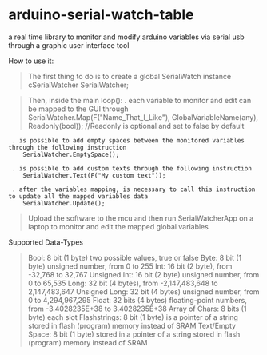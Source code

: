 # arduino-serial-watch-table
a real time library to monitor and modify arduino variables via serial usb through a graphic user interface tool

How to use it:

  > The first thing to do is to create a global SerialWatch instance 
      cSerialWatcher SerialWatcher;

  > Then, inside the main loop():
     . each variable to monitor and edit can be mapped to the GUI through
        SerialWatcher.Map(F("Name_That_I_Like"), GlobalVariableName(any), Readonly(bool)); //Readonly is optional and set to false by default

     . is possible to add empty spaces between the monitored variables through the following instruction
        SerialWatcher.EmptySpace();

     . is possible to add custom texts through the following instruction
        SerialWatcher.Text(F("My custom text"));

     . after the variables mapping, is necessary to call this instruction to update all the mapped variables data
        SerialWatcher.Update();
    
  > Upload the software to the mcu and then run SerialWatcherApp on a laptop to monitor and edit the mapped global variables

  Supported Data-Types 
  > Bool:             8 bit (1 byte) two possible values, true or false
  > Byte:             8 bit (1 byte) unsigned number, from 0 to 255
  > Int:              16 bit (2 byte), from -32,768 to 32,767
  > Unsigned Int:     16 bit (2 byte) unsigned number, from 0 to 65,535
  > Long:             32 bit (4 bytes), from -2,147,483,648 to 2,147,483,647
  > Unsigned Long:    32 bit (4 bytes) unsigned number, from 0 to 4,294,967,295
  > Float:            32 bits (4 bytes) floating-point numbers, from -3.4028235E+38 to 3.4028235E+38
  > Array of Chars:   8 bits (1 byte) each slot
  > Flashstrings:     8 bit (1 byte) is a pointer of a string stored in flash (program) memory instead of SRAM
  > Text/Empty Space: 8 bit (1 byte) stored in a pointer of a string stored in flash (program) memory instead of SRAM

